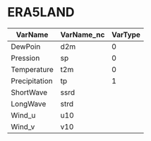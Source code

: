 # ERA5LAND



 | **VarName** | **VarName_nc** | **VarType** |
 | --------------| ------------ |-----------|
 |    DewPoin    |     d2m      |      0    | 
 |    Pression   |     sp       |      0    | 
 |  Temperature  |     t2m      |      0    | 
 | Precipitation |      tp      |      1    | 
 |   ShortWave   |     ssrd     |           | 
 |   LongWave    |     strd     |           | 
 |    Wind_u     |     u10      |           | 
 |     Wind_v    |     v10      |           | 
